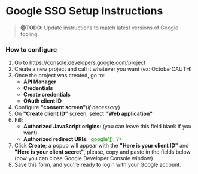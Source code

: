 # Google SSO Setup Instructions

>**@TODO**: Update instructions to match latest versions of Google tooling.

<div class="callout callout-info no-subheader">
    <div class="header">
        <i class="icon-info"></i>
        <h3>How to configure</h3>
    </div>
    <div class="content">
        <ol>
            <li>Go to <a target="_blank" href="https://console.developers.google.com/project">https://console.developers.google.com/project</a>
            <li>Create a new project and call it whatever you want (ex: OctoberOAUTH)</li>
            <li>Once the project was created, go to:
                <ul>
                    <li><strong>API Manager</strong></li>
                    <li><strong>Credentials</strong></li>
                    <li><strong>Create credentials</strong></li>
                    <li><strong>OAuth client ID</strong></li>
                </ul>
            </li>
            <li>Configure <strong>"consent screen"</strong>(<em>if necessary</em>)</li>
            <li>On <strong>"Create client ID"</strong> screen, select <strong>"Web application"</strong></li>
            <li>Fill:
                <ul>
                    <li><strong>Authorized JavaScript origins:</strong> <span style="color:green"><?= URL::to('') ?></span> (you can leave this field blank if you want)</li>
                    <li><strong>Authorized redirect URIs:</strong> <span style="color:green"><?= route('winter.sso.redirect', ['provider' => 'google']); ?></span></li>
                </ul>
            </li>
            <li>Click <strong>Create</strong>; a popup will appear with the <strong>"Here is your client ID"</strong> and <strong>"Here is your client secret"</strong>, please, copy and paste in the fields below<br />(now you can close Google Developer Console window)</strong>
            <li>Save this form, and you're ready to login with your Google account.</li>
        </ol>
    </div>
</div>

